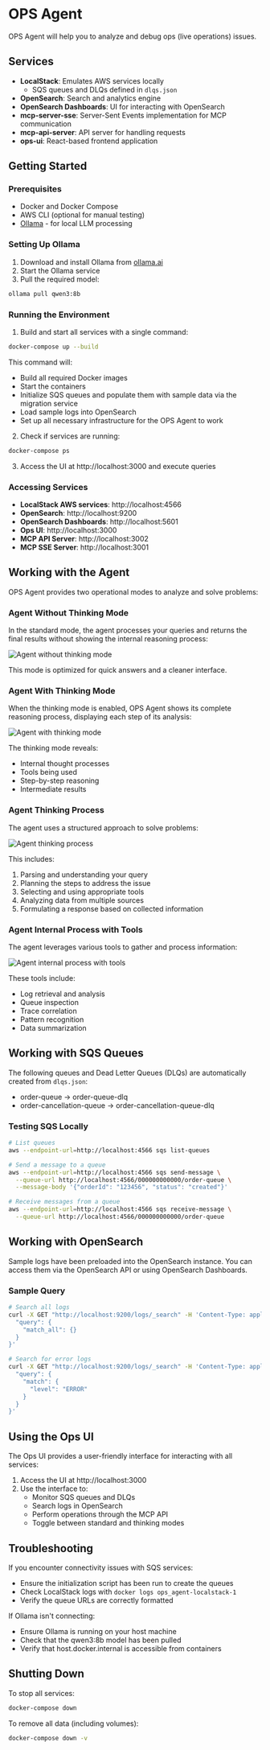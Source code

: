 # OPS Agent

OPS Agent will help you to analyze and debug ops (live operations) issues. 

## Services

- **LocalStack**: Emulates AWS services locally
  - SQS queues and DLQs defined in `dlqs.json`
- **OpenSearch**: Search and analytics engine
- **OpenSearch Dashboards**: UI for interacting with OpenSearch
- **mcp-server-sse**: Server-Sent Events implementation for MCP communication
- **mcp-api-server**: API server for handling requests
- **ops-ui**: React-based frontend application

## Getting Started

### Prerequisites

- Docker and Docker Compose
- AWS CLI (optional for manual testing)
- [Ollama](https://ollama.ai/) - for local LLM processing

### Setting Up Ollama

1. Download and install Ollama from [ollama.ai](https://ollama.ai/)
2. Start the Ollama service
3. Pull the required model:

```bash
ollama pull qwen3:8b
```

### Running the Environment

1. Build and start all services with a single command:

```bash
docker-compose up --build
```

This command will:
- Build all required Docker images
- Start the containers
- Initialize SQS queues and populate them with sample data via the migration service
- Load sample logs into OpenSearch
- Set up all necessary infrastructure for the OPS Agent to work

2. Check if services are running:

```bash
docker-compose ps
```

3. Access the UI at http://localhost:3000 and execute queries

### Accessing Services

- **LocalStack AWS services**: http://localhost:4566
- **OpenSearch**: http://localhost:9200
- **OpenSearch Dashboards**: http://localhost:5601
- **Ops UI**: http://localhost:3000
- **MCP API Server**: http://localhost:3002
- **MCP SSE Server**: http://localhost:3001

## Working with the Agent

OPS Agent provides two operational modes to analyze and solve problems:

### Agent Without Thinking Mode

In the standard mode, the agent processes your queries and returns the final results without showing the internal reasoning process:

![Agent without thinking mode](/screenshots/agent-without-thinking-mode.png)

This mode is optimized for quick answers and a cleaner interface.

### Agent With Thinking Mode

When the thinking mode is enabled, OPS Agent shows its complete reasoning process, displaying each step of its analysis:

![Agent with thinking mode](/screenshots/agent-with-thinking-mode.png)

The thinking mode reveals:
- Internal thought processes
- Tools being used
- Step-by-step reasoning
- Intermediate results

### Agent Thinking Process

The agent uses a structured approach to solve problems:

![Agent thinking process](/screenshots/agent-thinking-process.png)

This includes:
1. Parsing and understanding your query
2. Planning the steps to address the issue
3. Selecting and using appropriate tools
4. Analyzing data from multiple sources
5. Formulating a response based on collected information

### Agent Internal Process with Tools

The agent leverages various tools to gather and process information:

![Agent internal process with tools](/screenshots/agent-internal-process-with-tools.png)

These tools include:
- Log retrieval and analysis
- Queue inspection
- Trace correlation
- Pattern recognition
- Data summarization

## Working with SQS Queues

The following queues and Dead Letter Queues (DLQs) are automatically created from `dlqs.json`:

- order-queue → order-queue-dlq
- order-cancellation-queue → order-cancellation-queue-dlq

### Testing SQS Locally

```bash
# List queues
aws --endpoint-url=http://localhost:4566 sqs list-queues

# Send a message to a queue
aws --endpoint-url=http://localhost:4566 sqs send-message \
  --queue-url http://localhost:4566/000000000000/order-queue \
  --message-body '{"orderId": "123456", "status": "created"}'

# Receive messages from a queue
aws --endpoint-url=http://localhost:4566 sqs receive-message \
  --queue-url http://localhost:4566/000000000000/order-queue
```

## Working with OpenSearch

Sample logs have been preloaded into the OpenSearch instance. You can access them via the OpenSearch API or using OpenSearch Dashboards.

### Sample Query

```bash
# Search all logs
curl -X GET "http://localhost:9200/logs/_search" -H 'Content-Type: application/json' -d '{
  "query": {
    "match_all": {}
  }
}'

# Search for error logs
curl -X GET "http://localhost:9200/logs/_search" -H 'Content-Type: application/json' -d '{
  "query": {
    "match": {
      "level": "ERROR"
    }
  }
}'
```

## Using the Ops UI

The Ops UI provides a user-friendly interface for interacting with all services:

1. Access the UI at http://localhost:3000
2. Use the interface to:
   - Monitor SQS queues and DLQs
   - Search logs in OpenSearch
   - Perform operations through the MCP API
   - Toggle between standard and thinking modes

## Troubleshooting

If you encounter connectivity issues with SQS services:
- Ensure the initialization script has been run to create the queues
- Check LocalStack logs with `docker logs ops_agent-localstack-1`
- Verify the queue URLs are correctly formatted

If Ollama isn't connecting:
- Ensure Ollama is running on your host machine
- Check that the qwen3:8b model has been pulled
- Verify that host.docker.internal is accessible from containers

## Shutting Down

To stop all services:

```bash
docker-compose down
```

To remove all data (including volumes):

```bash
docker-compose down -v
``` 